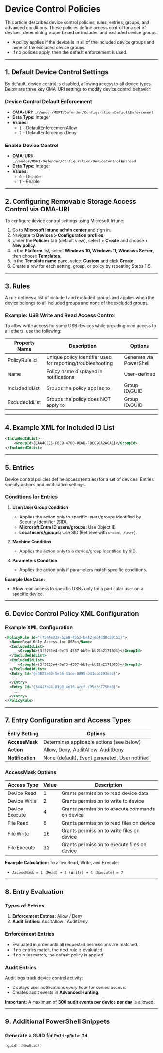 # Device Control Policies

This article describes device control policies, rules, entries, groups, and advanced conditions. These policies define access control for a set of devices, determining scope based on included and excluded device groups.

- A policy applies if the device is in all of the included device groups and none of the excluded device groups.
- If no policies apply, then the default enforcement is used.

---

## 1. Default Device Control Settings

By default, device control is disabled, allowing access to all device types. Below are three key OMA-URI settings to modify device control behavior:

### Device Control Default Enforcement
- **OMA-URI:** `./Vendor/MSFT/Defender/Configuration/DefaultEnforcement`
- **Data Type:** Integer
- **Values:**
  - `1` - DefaultEnforcementAllow
  - `2` - DefaultEnforcementDeny

### Enable Device Control
- **OMA-URI:** `./Vendor/MSFT/Defender/Configuration/DeviceControlEnabled`
- **Data Type:** Integer
- **Values:**
  - `0` - Disable
  - `1` - Enable

---

## 2. Configuring Removable Storage Access Control via OMA-URI

To configure device control settings using Microsoft Intune:

1. Go to **Microsoft Intune admin center** and sign in.
2. Navigate to **Devices > Configuration profiles**.
3. Under the **Policies** tab (default view), select **+ Create** and choose **+ New policy**.
4. In the **Platform** list, select **Windows 10, Windows 11, Windows Server**, then choose **Templates**.
5. In the **Template name** pane, select **Custom** and click **Create**.
6. Create a row for each setting, group, or policy by repeating Steps 1-5.

---

## 3. Rules

A rule defines a list of included and excluded groups and applies when the device belongs to all included groups and none of the excluded groups.

### Example: USB Write and Read Access Control

To allow write access for some USB devices while providing read access to all others, use the following:

| Property Name   | Description                                      | Options                 |
|----------------|------------------------------------------------|-------------------------|
| PolicyRule Id  | Unique policy identifier used for reporting/troubleshooting | Generate via PowerShell |
| Name           | Policy name displayed in notifications          | User-defined            |
| IncludedIdList | Groups the policy applies to                   | Group ID/GUID           |
| ExcludedIdList | Groups the policy does NOT apply to            | Group ID/GUID           |

---

## 4. Example XML for Included ID List

```xml
<IncludedIdList>
    <GroupId>{EAA4CCE5-F6C9-4760-8BAD-FDCC76A2ACA1}</GroupId>
</IncludedIdList>
```

---

## 5. Entries

Device control policies define access (entries) for a set of devices. Entries specify actions and notification settings.

### Conditions for Entries
1. **User/User Group Condition**
   - Applies the action only to specific users/groups identified by Security Identifier (SID).
   - **Microsoft Entra ID users/groups:** Use Object ID.
   - **Local users/groups:** Use SID (Retrieve with `whoami /user`).

2. **Machine Condition**
   - Applies the action only to a device/group identified by SID.

3. **Parameters Condition**
   - Applies the action only if parameters match specific conditions.

**Example Use Case:**
- Allow read access to specific USBs only for a particular user on a specific device.

---

## 6. Device Control Policy XML Configuration

### Example XML Configuration

```xml
<PolicyRule Id="{75a4e33a-5268-4552-bef2-e34dd0c39cb1}">
  <Name>Read Only Access for USBs</Name>
  <IncludedIdList>
      <GroupId>{3f5253e4-0e73-4587-bb9e-bb29a2171694}</GroupId>
  </IncludedIdList>
  <ExcludedIdList>
      <GroupId>{3f5253e4-0e73-4587-bb9e-bb29a2171695}</GroupId>
  </ExcludedIdList>
  <Entry Id="{e3837e60-5e56-43ce-8095-043ccd793eac}">
   ...
  </Entry>
  <Entry Id="{34413b98-8198-4e16-accf-c95c3c775ba3}">
    ...
  </Entry>
</PolicyRule>
```

---

## 7. Entry Configuration and Access Types

| Entry Setting  | Options  |
|---------------|----------|
| **AccessMask** | Determines applicable actions (see below) |
| **Action** | Allow, Deny, AuditAllow, AuditDeny |
| **Notification** | None (default), Event generated, User notified |

### AccessMask Options

| Access Type   | Value | Description                              |
|--------------|-------|------------------------------------------|
| Device Read  | 1     | Grants permission to read device data   |
| Device Write | 2     | Grants permission to write to device    |
| Device Execute | 4   | Grants permission to execute commands on device |
| File Read    | 8     | Grants permission to read files on device |
| File Write   | 16    | Grants permission to write files on device |
| File Execute | 32    | Grants permission to execute files on device |

**Example Calculation:** To allow Read, Write, and Execute:
- `AccessMask = 1 (Read) + 2 (Write) + 4 (Execute) = 7`

---

## 8. Entry Evaluation

### Types of Entries
1. **Enforcement Entries:** Allow / Deny
2. **Audit Entries:** AuditAllow / AuditDeny

### Enforcement Entries
- Evaluated in order until all requested permissions are matched.
- If no entries match, the next rule is evaluated.
- If no rules match, the default policy is applied.

### Audit Entries
Audit logs track device control activity:
- Displays user notifications every hour for denied access.
- Creates audit events in **Advanced Hunting**.

**Important:** A maximum of **300 audit events per device per day** is allowed.

---

## 9. Additional PowerShell Snippets

### Generate a GUID for `PolicyRule Id`

```powershell
[guid]::NewGuid()

